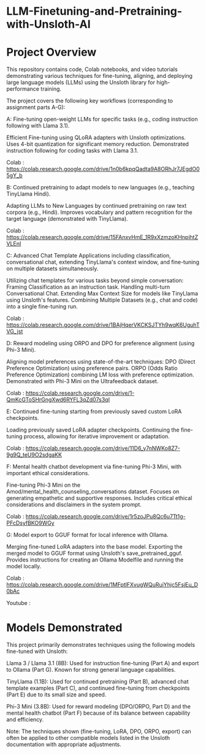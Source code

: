 # LLM-Finetuning-and-Pretraining-with-Unsloth-AI

# Project Overview

This repository contains code, Colab notebooks, and video tutorials demonstrating various techniques for fine-tuning, aligning, and deploying large language models (LLMs) using the Unsloth library for high-performance training.

The project covers the following key workflows (corresponding to assignment parts A-G):

A: Fine-tuning open-weight LLMs for specific tasks (e.g., coding instruction following with Llama 3.1).

Efficient Fine-tuning using QLoRA adapters with Unsloth optimizations.
Uses 4-bit quantization for significant memory reduction.
Demonstrated instruction following for coding tasks with Llama 3.1.

Colab : https://colab.research.google.com/drive/1n0b6kpqQadta9A8ORhJr7JEgdO05gY_b

B: Continued pretraining to adapt models to new languages (e.g., teaching TinyLlama Hindi).

Adapting LLMs to New Languages by continued pretraining on raw text corpora (e.g., Hindi).
Improves vocabulary and pattern recognition for the target language (demonstrated with TinyLlama).

Colab : https://colab.research.google.com/drive/15FAnxvHmE_1R9xXzmzoKHnpihtZVLEnI

C: Advanced Chat Template Applications including classification, conversational chat, extending TinyLlama's context window, and fine-tuning on multiple datasets simultaneously.

Utilizing chat templates for various tasks beyond simple conversation:
Framing Classification as an instruction task.
Handling multi-turn Conversational Chat.
Extending Max Context Size for models like TinyLlama using Unsloth's features.
Combining Multiple Datasets (e.g., chat and code) into a single fine-tuning run.

Colab : https://colab.research.google.com/drive/1BAjHqerVKCKSJTYh9wqK6UguhTVG_jst

D: Reward modeling using ORPO and DPO for preference alignment (using Phi-3 Mini).

Aligning model preferences using state-of-the-art techniques:
DPO (Direct Preference Optimization) using preference pairs.
ORPO (Odds Ratio Preference Optimization) combining LM loss with preference optimization.
Demonstrated with Phi-3 Mini on the Ultrafeedback dataset.

Colab : https://colab.research.google.com/drive/1-QmKcGToSHrGngXwd6RYFL3qZd07s3qI

E: Continued fine-tuning starting from previously saved custom LoRA checkpoints.

Loading previously saved LoRA adapter checkpoints.
Continuing the fine-tuning process, allowing for iterative improvement or adaptation.

Colab : https://colab.research.google.com/drive/11D6_y7nNWKo8Z7-9g9Q_teU9O2sdgaKK

F: Mental health chatbot development via fine-tuning Phi-3 Mini, with important ethical considerations.

Fine-tuning Phi-3 Mini on the Amod/mental_health_counseling_conversations dataset.
Focuses on generating empathetic and supportive responses.
Includes critical ethical considerations and disclaimers in the system prompt.

Colab : https://colab.research.google.com/drive/1r5zoJPu8Qc6u7Tt1g-PFcDsyfBKO9WGy

G: Model export to GGUF format for local inference with Ollama.

Merging fine-tuned LoRA adapters into the base model.
Exporting the merged model to GGUF format using Unsloth's save_pretrained_gguf.
Provides instructions for creating an Ollama Modelfile and running the model locally.

Colab : https://colab.research.google.com/drive/1MFptlFXvugWQuRuiYhjc5FsjEu_D0bAc

Youtube  : 

# Models Demonstrated

This project primarily demonstrates techniques using the following models fine-tuned with Unsloth:

Llama 3 / Llama 3.1 (8B): Used for instruction fine-tuning (Part A) and export to Ollama (Part G). Known for strong general language capabilities.

TinyLlama (1.1B): Used for continued pretraining (Part B), advanced chat template examples (Part C), and continued fine-tuning from checkpoints (Part E) due to its small size and speed.

Phi-3 Mini (3.8B): Used for reward modeling (DPO/ORPO, Part D) and the mental health chatbot (Part F) because of its balance between capability and efficiency.

Note: The techniques shown (fine-tuning, LoRA, DPO, ORPO, export) can often be applied to other compatible models listed in the Unsloth documentation with appropriate adjustments.

 

